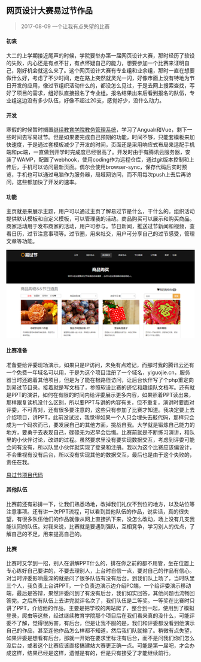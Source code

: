 网页设计大赛易过节作品
--------
> 2017-08-09  一个让我有点失望的比赛

#### 初衷

大二的上学期接近尾声的时候，学院要举办第一届网页设计大赛，那时经历了软设的失败，内心还是有点不甘，有点怀疑自己的能力，想要参加一个比赛来证明自己，刚好机会就这么来了。这个网页设计大赛有专业组和业余组，那时一直在想要做什么好，考虑了不少时间，走在路上突然就灵光一闪，好像市面上没有特地为节日开发的应用，像过节组织活动什么的，都没怎么见过，于是去网上搜索查找，写好了项目的需求，组好队直接报名了专业组。报名结果出来后看到报名的队伍，专业组这边没有多少队伍，好像不超过20支，感觉好少，没什么动力。

#### 开发

寒假的时候暂时搁置[继续教育学院教务管理系统](2016/继续教育学院教务管理系统.md)，学习了Angualr和Vue，剩下一些时间去写易过节。但是如果要完成自己预期的功能，时间不够，只能套模板来加快速度，于是通过套模板减少了开发的时间，页面还是采用响应式布局来适配手机端和pc端，一直做到开学时完成度已经很高了。开发时由于有腾讯云服务器，安装了WAMP，配置了webhook，使用coding作为远程仓库，通过git版本控制和上传后，手机可以访问最新页面。偶尔会使用browser-sync，保存代码后实时预览，手机也可以通过电脑作为服务器，局域网访问，而不用每次push上去后再访问，这些都加快了开发的速率。

#### 功能
主页就是来展示主题，用户可以通过主页了解易过节是什么，干什么的。组织活动提供默认模板和自定义模板，可以管理我的活动。商品购买可以展示和购买商品。商家活动用于发布商家的活动，用户可参与。节日新闻，推送过节新闻和视频，查看日历，过节注意事项等。过节圈，用来社交，用户可分享自己的过节感受，管理文章等功能。

![邑过节](img/yiguojie.png)

#### 比赛准备

准备要给评委现场演示，如果只是IP访问，未免有点难记，而那时我的腾讯云还有一个免费一年域名可以用，于是为这个项目注册了一个域名，yiguojie.cn，服务器当时还跑着其他项目，但是为了能在根路径访问，让后台伙伴写了个php重定向到易过节目录。接着就是写文档了，参照软设比赛的迹忆和趣组队文档写。还有就是PPT的演讲，如何在有限的时间内给评委展示更多内容，如果照着PPT读出来，那样跟复读机没什么区别，所以要PPT与讲的内容有关，但不重复，演讲时要面对评委，不可背对，还有很多要注意的，这些只有参加了比赛才知道。我决定要上去介绍项目，讲PPT，此前没试过，我觉得如果一个人只会埋头去敲代码，那样只会成为一个码农而已，要发展自己的其他方面，挑战自我。大学就是锻炼自己能力的地方，要勇于去表现自己，碌碌无为迟早会后悔。比赛前就是不断练习演讲，和队里的小伙伴讨论，改进的过程。虽然要求里没有要实现数据交互，考虑到评委可能会问有没有，所以队里小伙伴就实现了登录和注册。我以为这个比赛应该偏设计，不会重视有没有后台，所以没有实现其他的数据交互，最后也是由于这个失败的，责任在我。

[易过节项目代码](https://github.com/Guildhon/Festival)

#### 其他队伍

比赛前还有彩排一下，让我们熟悉场地，改掉我们礼仪不到位的地方，以及站位等注意事项。还有讲一次PPT流程，可以看到其他队伍的作品，说实话，真的很失望，有很多队伍他们的作品就像从网上直接扒下来，没怎么改动，场上没有几支我能认同的队伍。对我来说，比赛就是要遇到强队，互相竞争，学习别人的优点，了解自己的不足，用来提高自己的。

#### 比赛

比赛时又学到一招，别人在讲解PPT什么的，排在你之前的都不用管，坐在位置上专心练好自己要讲的，不要去理别人，上台时自信一点，要对自己的作品有信心。对当时评委影响最深的就是问了很多队伍有没有后台。到我们队上场了，当时队里三个人，我负责上台讲PPT，一个负责边演示边介绍PC端，一个给评委演示移动端，最后是答辩，果然评委问到了有没有后台，我们如实回答，其他问题也流畅回答完。之后所有队伍上去讲完就评名次了，我们队伍是二等奖。一等奖在比赛时只讲了PPT，介绍他的作品，主要是把学校的网站爬了，整合到一起，使用到了模拟登录，爬虫等这些，经过继续教育学院那个项目后在我们看来真的没什么，可能评委不了解，觉得很厉害，有后台，但是让我不服的是，我们和评委都没看到他演示自己的作品，甚至连他作品怎么样都不知道，然后我们队就输了。稍微有点失望，如果评委是想看有后台，那就一开始在要求里标注有后台，而不是问我们你们怎么没后台，或者这个比赛应该直接搞建站大赛更正确一点。可能是第一届吧，才会办成这样，结果已经是这样，遗憾是有的，但是只有接受了才能继续前行。

